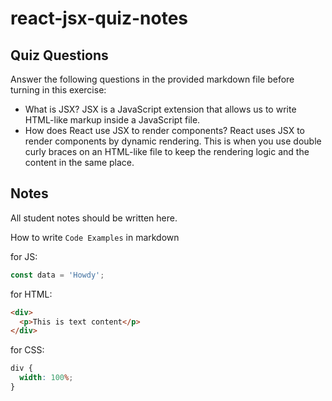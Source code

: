 # react-jsx-quiz-notes

## Quiz Questions

Answer the following questions in the provided markdown file before turning in this exercise:

- What is JSX?
  JSX is a JavaScript extension that allows us to write HTML-like markup inside a JavaScript file.
- How does React use JSX to render components?
  React uses JSX to render components by dynamic rendering. This is when you use double curly braces on an HTML-like file to keep the rendering logic and the content in the same place.

## Notes

All student notes should be written here.

How to write `Code Examples` in markdown

for JS:

```javascript
const data = 'Howdy';
```

for HTML:

```html
<div>
  <p>This is text content</p>
</div>
```

for CSS:

```css
div {
  width: 100%;
}
```
